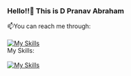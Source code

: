 ### Hello!!👋 This is D Pranav Abraham 

📫You can reach me through:
<br>
<br>
[![My Skills](https://skillicons.dev/icons?i=instagram,github,linkedin)](https://skillicons.dev)
<br>
 My Skills:
 <br>
 <br>
[![My Skills](https://skillicons.dev/icons?i=js,html,css,angular,bootstrap,c,cpp,github,java,matlab,mysql,nodejs,py,r,react,tailwind,next)](https://skillicons.dev)

<!--
**pranavabraham/pranavabraham** is a ✨ _special_ ✨ repository because its `README.md` (this file) appears on your GitHub profile.

Here are some ideas to get you started:

- 🔭 I’m currently working on ...
- 🌱 I’m currently learning ...
- 👯 I’m looking to collaborate on ...
- 🤔 I’m looking for help with ...
- 💬 Ask me about ...
- 📫 How to reach me: ...
- 😄 Pronouns: ...
- ⚡ Fun fact: ...
-->
